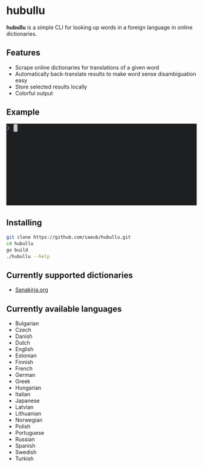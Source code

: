# hubullu

**hubullu** is a simple CLI for looking up words in a foreign language in online dictionaries.

## Features

- Scrape online dictionaries for translations of a given word
- Automatically back-translate results to make word sense disambiguation easy
- Store selected results locally
- Colorful output

## Example

![Example](demo.gif)

## Installing

```bash
git clone https://github.com/saeub/hubullu.git
cd hubullu
go build
./hubullu --help
```

## Currently supported dictionaries

- [Sanakirja.org](https://www.sanakirja.org/)

## Currently available languages

- Bulgarian
- Czech
- Danish
- Dutch
- English
- Estonian
- Finnish
- French
- German
- Greek
- Hungarian
- Italian
- Japanese
- Latvian
- Lithuanian
- Norwegian
- Polish
- Portuguese
- Russian
- Spanish
- Swedish
- Turkish
